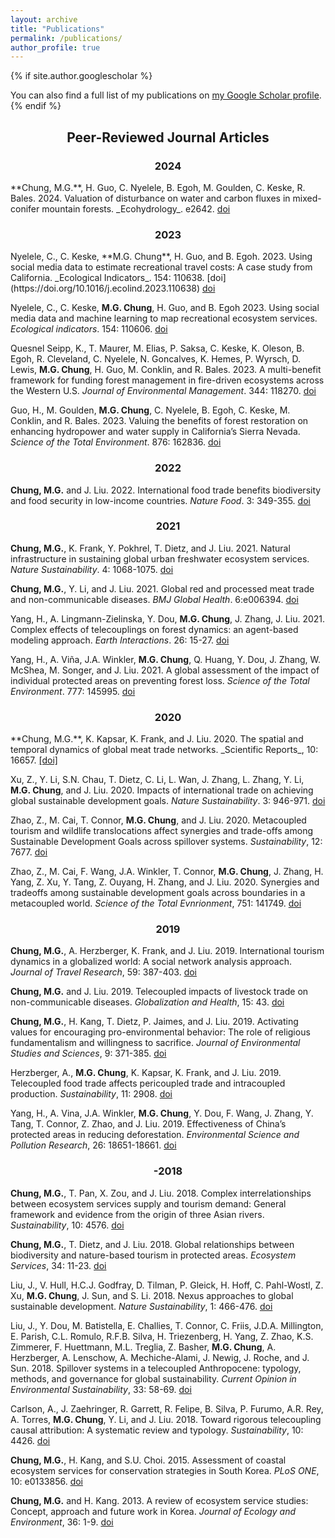 ```yaml
---
layout: archive
title: "Publications"
permalink: /publications/
author_profile: true
---
```

{% if site.author.googlescholar %}
  <div class="wordwrap">You can also find a full list of my publications on <a href="{{site.author.googlescholar}}">my Google Scholar profile</a>.</div>
{% endif %}

<h2 style="text-align: center;">Peer-Reviewed Journal Articles</h2>

<h3 style="text-align: center;">2024</h3>

<div class="citation-container">
    **Chung, M.G.**, H. Guo, C. Nyelele, B. Egoh, M. Goulden, C. Keske, R. Bales. 2024. Valuation of disturbance on water and carbon fluxes in mixed-conifer mountain forests. _Ecohydrology_. e2642. 
    <a href="https://doi.org/10.1002/eco.2642">doi</a>
    <span style="display: inline-block;">
        <span class="__dimensions_badge_embed__" data-doi="10.1002/eco.2642" data-style="small_rectangle"></span>
        <script async src="https://badge.dimensions.ai/badge.js" charset="utf-8"></script>
    </span>
    <span style="display: inline-block;">
        <div data-badge-popover="right" data-badge-type="4" data-doi="10.1002/eco.2642" data-condensed="true" data-hide-no-mentions="true" class="altmetric-embed"></div>
        <script type='text/javascript' src='https://d1bxh8uas1mnw7.cloudfront.net/assets/embed.js'></script>
    </span>
</div>

<h3 style="text-align: center;">2023</h3>

<div class="citation-container">
    Nyelele, C., C. Keske, **M.G. Chung**, H. Guo, and B. Egoh. 2023. Using social media data to estimate recreational travel costs: A case study from California. _Ecological Indicators_. 154: 110638. [doi](https://doi.org/10.1016/j.ecolind.2023.110638) 
    <a href="https://doi.org/10.1016/j.ecolind.2023.110638">doi</a>
    <span style="display: inline-block;">
        <span class="__dimensions_badge_embed__" data-doi="10.1016/j.ecolind.2023.110638" data-style="small_rectangle"></span>
        <script async src="https://badge.dimensions.ai/badge.js" charset="utf-8"></script>
    </span>
    <span style="display: inline-block;">
        <div data-badge-popover="right" data-badge-type="4" data-doi="10.1016/j.ecolind.2023.110638" data-condensed="true" data-hide-no-mentions="true" class="altmetric-embed"></div>
        <script type='text/javascript' src='https://d1bxh8uas1mnw7.cloudfront.net/assets/embed.js'></script>
    </span>
</div>


Nyelele, C., C. Keske, **M.G. Chung**, H. Guo, and B. Egoh 2023. Using social media data and machine learning to map recreational ecosystem services. _Ecological indicators_. 154: 110606. [doi](https://doi.org/10.1016/j.ecolind.2023.110606)

Quesnel Seipp, K., T. Maurer, M. Elias, P. Saksa, C. Keske, K. Oleson, B. Egoh, R. Cleveland, C. Nyelele, N. Goncalves, K. Hemes, P. Wyrsch, D. Lewis, **M.G. Chung**, H. Guo, M. Conklin, and R. Bales. 2023. A multi-benefit framework for funding forest management in fire-driven ecosystems across the Western U.S. _Journal of Environmental Management_. 344: 118270. [doi](https://doi.org/10.1016/j.jenvman.2023.118270)

Guo, H., M. Goulden, **M.G. Chung**, C. Nyelele, B. Egoh, C. Keske, M. Conklin, and R. Bales. 2023. Valuing the benefits of forest restoration on enhancing hydropower and water supply in California’s Sierra Nevada. _Science of the Total Environment_. 876: 162836. [doi](https://doi.org/10.1016/j.scitotenv.2023.162836)

<h3 style="text-align: center;">2022</h3>

**Chung, M.G.** and J. Liu. 2022. International food trade benefits biodiversity and food security in low-income countries. _Nature Food_. 3: 349-355. [doi](https://doi.org/10.1002/10.1038/s43016-022-00499-7)

<h3 style="text-align: center;">2021</h3>

**Chung, M.G.**, K. Frank, Y. Pokhrel, T. Dietz, and J. Liu. 2021. Natural infrastructure in sustaining global urban freshwater ecosystem services. _Nature Sustainability_. 4: 1068-1075. [doi](https://doi.org/10.1038/s41893-021-00786-4)

**Chung, M.G.**, Y. Li, and J. Liu. 2021. Global red and processed meat trade and non-communicable diseases. _BMJ Global Health_. 6:e006394. [doi](https://doi.org/10.1136/bmjgh-2021-006394)

Yang, H., A. Lingmann-Zielinska, Y. Dou, **M.G. Chung**, J. Zhang, J. Liu. 2021. Complex effects of telecouplings on forest dynamics: an agent-based modeling approach. _Earth Interactions_. 26: 15-27. [doi](https://doi.org/10.1175/EI-D-20-0029.1)

Yang, H., A. Viña, J.A. Winkler, **M.G. Chung**, Q. Huang, Y. Dou, J. Zhang, W. McShea, M. Songer, and J. Liu. 2021. A global assessment of the impact of individual protected areas on preventing forest loss. _Science of the Total Environment_. 777: 145995. [doi](https://doi.org/10.1016/j.scitotenv.2021.145995)

<h3 style="text-align: center;">2020</h3>

<div class="citation-container">
    **Chung, M.G.**, K. Kapsar, K. Frank, and J. Liu. 2020. The spatial and temporal dynamics of global meat trade networks. _Scientific Reports_, 10: 16657.
    <a href="https://doi.org/10.1038/s41598-020-73591-2">[doi]</a>
    <span class="__dimensions_badge_embed__" data-doi="10.1038/s41598-020-73591-2" data-style="small_rectangle"></span>
    <script async src="https://badge.dimensions.ai/badge.js" charset="utf-8"></script>
    <div data-badge-popover="right" data-badge-type="4" data-doi="10.1038/s41598-020-73591-2" data-hide-no-mentions="true" class="altmetric-embed"></div>
</div>

Xu, Z., Y. Li, S.N. Chau, T. Dietz, C. Li, L. Wan, J. Zhang, L. Zhang, Y. Li, **M.G. Chung**, and J. Liu. 2020. Impacts of international trade on achieving global sustainable development goals. _Nature Sustainability_. 3: 946-971. [doi](https://doi.org/10.1038/s41893-020-0572-z)

Zhao, Z., M. Cai, T. Connor, **M.G. Chung**, and J. Liu. 2020. Metacoupled tourism and wildlife translocations affect synergies and trade-offs among Sustainable Development Goals across spillover systems. _Sustainability_, 12: 7677. [doi](https://doi.org/10.3390/su12187677)

Zhao, Z., M. Cai, F. Wang, J.A. Winkler, T. Connor, **M.G. Chung**, J. Zhang, H. Yang, Z. Xu, Y. Tang, Z. Ouyang, H. Zhang, and J. Liu. 2020. Synergies and tradeoffs among sustainable development goals across boundaries in a metacoupled world. _Science of the Total Evnrionment_, 751: 141749. [doi](https://doi.org/10.1016/j.scitotenv.2020.141749)

<h3 style="text-align: center;">2019</h3>

**Chung, M.G.**, A. Herzberger, K. Frank, and J. Liu. 2019. International tourism dynamics in a globalized world: A social network analysis approach. _Journal of Travel Research_, 59: 387-403. [doi](https://doi.org/10.1177/0047287519844834)

**Chung, M.G.** and J. Liu. 2019. Telecoupled impacts of livestock trade on non-communicable diseases. _Globalization and Health_, 15: 43. [doi](https://doi.org/10.1186/s12992-019-0481-y)

**Chung, M.G.**, H. Kang, T. Dietz, P. Jaimes, and J. Liu. 2019. Activating values for encouraging pro-environmental behavior: The role of religious fundamentalism and willingness to sacrifice. _Journal of Environmental Studies and Sciences_, 9: 371-385. [doi](https://doi.org/10.1007/s13412-019-00562-z)

Herzberger, A., **M.G. Chung**, K. Kapsar, K. Frank, and J. Liu. 2019. Telecoupled food trade affects pericoupled trade and intracoupled production. _Sustainability_, 11: 2908. [doi](https://doi.org/10.3390/su11102908)

Yang, H., A. Vina, J.A. Winkler, **M.G. Chung**, Y. Dou, F. Wang, J. Zhang, Y. Tang, T. Connor, Z. Zhao, and J. Liu. 2019. Effectiveness of China’s protected areas in reducing deforestation. _Environmental Science and Pollution Research_, 26: 18651-18661. [doi](https://doi.org/10.1007/s11356-019-05232-9) 

<h3 style="text-align: center;">-2018</h3>

**Chung, M.G.**, T. Pan, X. Zou, and J. Liu. 2018. Complex interrelationships between ecosystem services supply and tourism demand: General framework and evidence from the origin of three Asian rivers. _Sustainability_, 10: 4576. [doi](https://doi.org/10.3390/su10124576)

**Chung, M.G.**, T. Dietz, and J. Liu. 2018. Global relationships between biodiversity and nature-based tourism in protected areas. _Ecosystem Services_, 34: 11-23. [doi](https://doi.org/10.1016/j.ecoser.2018.09.004)

Liu, J., V. Hull, H.C.J. Godfray, D. Tilman, P. Gleick, H. Hoff, C. Pahl-Wostl, Z. Xu, **M.G. Chung**, J. Sun, and S. Li. 2018. Nexus approaches to global sustainable development. _Nature Sustainability_, 1: 466-476. [doi](https://doi.org/10.1038/s41893-018-0135-8)

Liu, J., Y. Dou, M. Batistella, E. Challies, T. Connor, C. Friis, J.D.A. Millington, E. Parish, C.L. Romulo, R.F.B. Silva, H. Triezenberg, H. Yang, Z. Zhao, K.S. Zimmerer, F. Huettmann, M.L. Treglia, Z. Basher, **M.G. Chung**, A. Herzberger, A. Lenschow, A. Mechiche-Alami, J. Newig, J. Roche, and J. Sun. 2018. Spillover systems in a telecoupled Anthropocene: typology, methods, and governance for global sustainability. _Current Opinion in Environmental Sustainability_, 33: 58-69. [doi](https://doi.org/10.1016/j.cosust.2018.04.009)

Carlson, A., J. Zaehringer, R. Garrett, R. Felipe, B. Silva, P. Furumo, A.R. Rey, A. Torres, **M.G. Chung**, Y. Li, and J. Liu. 2018. Toward rigorous telecoupling causal attribution: A systematic review and typology. _Sustainability_, 10: 4426. [doi](https://doi.org/10.3390/su10124426) 

**Chung, M.G.**, H. Kang, and S.U. Choi. 2015. Assessment of coastal ecosystem services for conservation strategies in South Korea. _PLoS ONE_, 10: e0133856. [doi](https://doi.org/10.1371/journal.pone.0133856) 

**Chung, M.G.** and H. Kang. 2013. A review of ecosystem service studies: Concept, approach and future work in Korea. _Journal of Ecology and Environment_, 36: 1-9. [doi](https://doi.org/10.5141/ecoenv.2013.001) 




